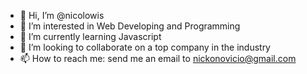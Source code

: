 - 👋 Hi, I’m @nicolowis
- 👀 I’m interested in Web Developing and Programming 
- 🌱 I’m currently learning Javascript 
- 💞️ I’m looking to collaborate on a top company in the industry
- 📫 How to reach me: send me an email to nickonovicio@gmail.com 

<!---
nicolowis/nicolowis is a ✨ special ✨ repository because its `README.md` (this file) appears on your GitHub profile.
You can click the Preview link to take a look at your changes.
--->
